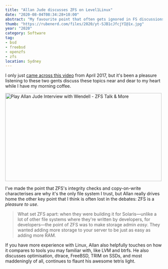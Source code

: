 ```yaml
---
title: "Allan Jude discusses ZFS on Level1Linux"
date: "2020-08-04T08:34:28+10:00"
abstract: "My favourite point that often gets ignored in FS discussions: ZFS is actually nice to use."
thumb: "https://rubenerd.com/files/2020/yt-SJB1cJfcjYI@1x.jpg"
year: "2020"
category: Software
tag:
- bsd
- freebsd
- openzfs
- zfs
location: Sydney
---
```

I only just [came across this video](https://www.youtube.com/watch?v=SJB1cJfcjYI "Allan Jude Interview with Wendell - ZFS Talk & More") from April 2017, but it's been a pleasure listening to these two gents discuss these topics near and dear to my heart while I have my morning coffee.

<p><a href="https://www.youtube.com/watch?v=SJB1cJfcjYI" title="Play Allan Jude Interview with Wendell - ZFS Talk & More"><img src="https://rubenerd.com/files/2020/yt-SJB1cJfcjYI@1x.jpg" srcset="https://rubenerd.com/files/2020/yt-SJB1cJfcjYI@1x.jpg 1x, https://rubenerd.com/files/2020/yt-SJB1cJfcjYI@2x.jpg 2x" alt="Play Allan Jude Interview with Wendell - ZFS Talk & More" style="width:500px;height:281px;" /></a></p>

I've made the point that ZFS's integrity checks and copy-on-write characterises are why it's the only file system I trust, but Allan really drives home the other key point that I think is often lost in the debates: ZFS is a *pleasure to use*.

> What set ZFS apart: when they were building it for Solaris&mdash;unlike a lot of other file systems where they're written by developers, for developers&mdash;the point of ZFS was to make storage admin *easy*. They wanted adding more storage to your server to be just as easy as adding more RAM.

If you have more experience with Linux, Allan also helpfully touches on how it compares to tools you may familiar with, like LVM and btrfs. He also discusses optimisation, dtrace, FreeBSD, TRIM on SSDs, and most maddeningly of all, continues to flaunt his awesome tetris light.

